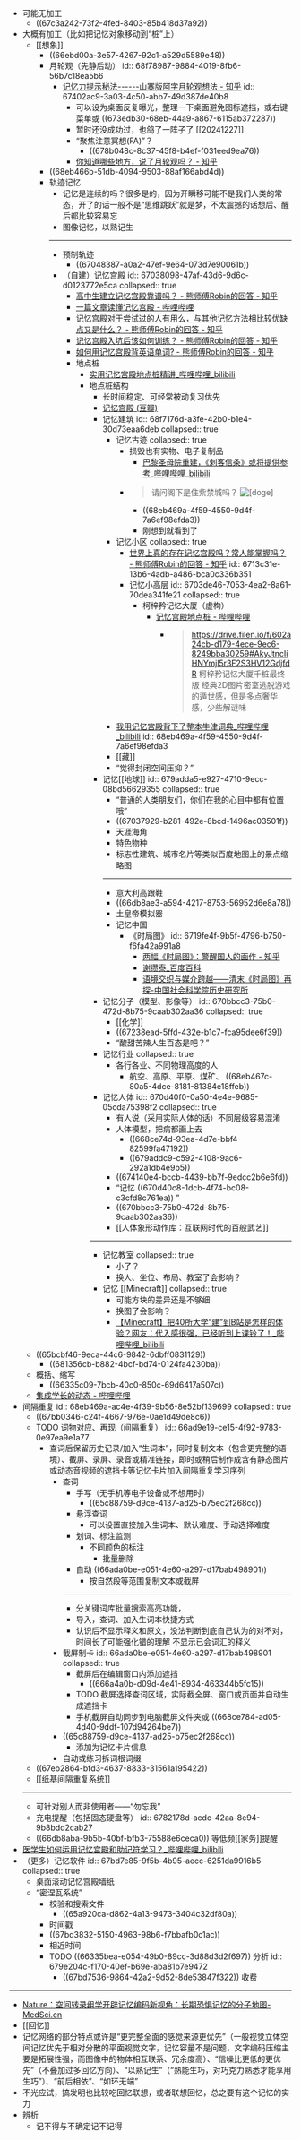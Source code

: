 - 可能无加工
	- ((67c3a242-73f2-4fed-8403-85b418d37a92))
- 大概有加工（比如把记忆对象移动到“桩”上）
	- [[想象]]
		- ((66ebd00a-3e57-4267-92c1-a529d5589e48))
		- 月轮观（先静后动）
		  id:: 68f78987-9884-4019-8fb6-56b7c18ea5b6
			- [记忆力提示秘法------山寨版阿字月轮观想法 - 知乎](https://zhuanlan.zhihu.com/p/670654875)
			  id:: 67402ac9-3a03-4c50-abb7-49d387de40b8
				- 可以设为桌面反复曝光，整理一下桌面避免图标遮挡，或右键菜单或 ((673edb30-68eb-44a9-a867-6115ab372287))
				- 暂时还没成功过，也鸽了一阵子了 [[20241227]]
				- “聚焦注意冥想(FA)”？
					- ((678b048c-8c37-45f8-b4ef-f031eed9ea76))
				- [你知道哪些地方，说了月轮观吗？ - 知乎](https://www.zhihu.com/question/628804054)
		- ((68eb466b-51db-4094-9503-88af166abd4d))
		- 轨迹记忆
			- 记忆是连续的吗？很多是的，因为开瞬移可能不是我们人类的常态，开了的话一般不是“思维跳跃”就是梦，不太震撼的话想后、醒后都比较容易忘
			- 图像记忆，以熟记生
			- ---
			- 预制轨迹
				- ((67048387-a0a2-47ef-9e64-073d7e90061b))
			- （自建）记忆宫殿
			  id:: 67038098-47af-43d6-9d6c-d0123772e5ca
			  collapsed:: true
				- [高中生建立记忆宫殿靠谱吗？ - 熊师傅Robin的回答 - 知乎](https://www.zhihu.com/question/40138660/answer/1141899228)
				- [一篇文章读懂记忆宫殿 - 哔哩哔哩](https://www.bilibili.com/read/cv7882274)
				- [记忆宫殿对于尝试过的人有用么，与其他记忆方法相比较优缺点又是什么？ - 熊师傅Robin的回答 - 知乎](https://www.zhihu.com/question/31550403/answer/52428153)
				- [记忆宫殿入坑后该如何训练？ - 熊师傅Robin的回答 - 知乎](https://www.zhihu.com/question/374713389/answer/1049644247)
				- [如何用记忆宫殿背英语单词? - 熊师傅Robin的回答 - 知乎](https://www.zhihu.com/question/28613514/answer/42055263)
				- 地点桩
					- [实用记忆宫殿地点桩精讲_哔哩哔哩_bilibili](https://www.bilibili.com/video/BV1CW411p7LD)
					- 地点桩结构
						- 长时间稳定、可经常被动复习优先
						- [记忆宫殿 (豆瓣)](https://book.douban.com/subject/35863090)
						- 记忆建筑
						  id:: 68f7176d-a3fe-42b0-b1e4-30d73eaa6deb
						  collapsed:: true
							- 记忆古迹
							  collapsed:: true
								- 损毁也有实物、电子复制品
									- [巴黎圣母院重建，《刺客信条》或将提供参考_哔哩哔哩_bilibili](https://www.bilibili.com/video/BV1tb411j7Rq/)
								- >请问阁下是住紫禁城吗？ ![[doge]](https://i1.hdslb.com/bfs/emote/3087d273a78ccaff4bb1e9972e2ba2a7583c9f11.png@40w_40h.avif)
									- ((68eb469a-4f59-4550-9d4f-7a6ef98efda3))
									- 刚想到就看到了
							- 记忆小区
							  collapsed:: true
								- [世界上真的存在记忆宫殿吗？常人能掌握吗？ - 熊师傅Robin的回答 - 知乎](https://www.zhihu.com/question/22519910/answer/27298086)
								  id:: 6713c31e-13b6-4adb-a486-bca0c336b351
								- 记忆小高层
								  id:: 6703de46-7053-4ea2-8a61-70dea341fe21
								  collapsed:: true
									- 柯梓矜记忆大厦（虚构）
										- [记忆宫殿地点桩 - 哔哩哔哩](https://www.bilibili.com/read/cv11275123)
											- >https://drive.filen.io/f/602a24cb-d179-4ece-9ec6-8249bba30259#AkyJtncIiHNYmjl5r3F2S3HV12GdjfdR
											  柯梓矜记忆大厦千桩最终版
											  经典2D图片密室逃脱游戏的遁世感，但是多点奢华感，少些解谜味
							- [我用记忆宫殿背下了整本牛津词典_哔哩哔哩_bilibili](https://www.bilibili.com/video/BV185411n7Th)
							  id:: 68eb469a-4f59-4550-9d4f-7a6ef98efda3
							- [[藏]]
							- “觉得封闭空间压抑？”
						- 记忆[[地球]]
						  id:: 679adda5-e927-4710-9ecc-08bd56629355
						  collapsed:: true
							- “普通的人类朋友们，你们在我的心目中都有位置哦”
							- ((67037929-b281-492e-8bcd-1496ac03501f))
							- 天涯海角
							- 特色物种
							- 标志性建筑、城市名片等类似百度地图上的景点缩略图
							- ---
							- 意大利高跟鞋
							- ((66db8ae3-a594-4217-8753-56952d6e8a78))
							- 土皇帝模拟器
							- 记忆中国
								- 《时局图》
								  id:: 6719fe4f-9b5f-4796-b750-f6fa42a991a8
									- [两幅《时局图》：警醒国人的画作 - 知乎](https://zhuanlan.zhihu.com/p/683278015)
									- [谢缵泰_百度百科](https://baike.baidu.com/item/%E8%B0%A2%E7%BC%B5%E6%B3%B0/10726044)
									- [语境交织与媒介跨越——清末《时局图》再探-中国社会科学院历史研究所](http://lishisuo.cass.cn/zsyj/zsyj_zwgxsyjs/202112/t20211210_5380879.shtml)
						- 记忆分子（模型、影像等）
						  id:: 670bbcc3-75b0-472d-8b75-9caab302aa36
						  collapsed:: true
							- [[化学]]
							- ((67238ead-5ffd-432e-b1c7-fca95dee6f39))
							- “酸甜苦辣人生百态是吧？”
						- 记忆行业
						  collapsed:: true
							- 各行各业、不同物理高度的人
								- 航空、高原、平原、煤矿、 ((68eb467c-80a5-4dce-8181-81384e18ffeb))
						- 记忆人体
						  id:: 670d40f0-0a50-4e4e-9685-05cda75398f2
						  collapsed:: true
							- 有人说（采用实际人体的话）不同层级容易混淆
							- 人体模型，把病都画上去
								- ((668ce74d-93ea-4d7e-bbf4-82599fa47192))
								- ((679addc9-c592-4108-9ac6-292a1db4e9b5))
							- ((674140e4-bccb-4439-bb7f-9edcc2b6e6fd))
							- “记忆 ((670d40c8-1dcb-4f74-bc08-c3cfd8c761ea)) ”
							- ((670bbcc3-75b0-472d-8b75-9caab302aa36))
							- [[人体象形动作库：互联网时代的百般武艺]]
						- ---
						- 记忆教室
						  collapsed:: true
							- 小了？
							- 换人、坐位、布局、教室了会影响？
						- 记忆 [[Minecraft]]
						  collapsed:: true
							- 可能方块的差异还是不够细
							- 换图了会影响？
							- [【Minecraft】把40所大学“建”到B站是怎样的体验？网友：代入感很强，已经听到上课铃了！_哔哩哔哩_bilibili](https://www.bilibili.com/video/BV1Uz4y1H7mJ)
	- ((65bcbf46-9eca-44c6-9842-6dbff0831129))
		- ((681356cb-b882-4bcf-bd74-0124fa4230ba))
	- 概括、缩写
		- ((66335c09-7bcb-40c0-850c-69d6417a507c))
	- [集成学长的动态 - 哔哩哔哩](https://www.bilibili.com/opus/418885334296191203)
- 间隔重复
  id:: 68eb469a-ac4e-4f39-9b56-8e52bf139699
  collapsed:: true
	- ((67bb0346-c24f-4667-976e-0ae1d49de8c6))
	- TODO 词物对应、再现（间隔重复）
	  id:: 66ad9e19-ce15-4f92-9783-0e97ea9e1a77
		- 查词后保留历史记录/加入“生词本”，同时复制文本（包含更完整的语境）、截屏、录屏、录音或精准链接，即时或稍后制作成含有静态图片或动态音视频的遮挡卡等记忆卡片加入间隔重复学习序列
			- 查词
				- 手写（无手机等电子设备或不想用时）
					- ((65c88759-d9ce-4137-ad25-b75ec2f268cc))
				- 悬浮查词
					- 可以设置直接加入生词本、默认难度、手动选择难度
				- 划词、标注监测
					- 不同颜色的标注
						- 批量删除
				- 自动 ((66ada0be-e051-4e60-a297-d17bab498901))
					- 按自然段等范围复制文本或截屏
				- ---
				- 分关键词库批量搜索高亮功能，
				- 导入，查词、加入生词本快捷方式
				- 认识后不显示释义和原文，没法判断到底自己认为的对不对，时间长了可能强化错的理解
				  不显示已会词汇的释义
			- 截屏制卡
			  id:: 66ada0be-e051-4e60-a297-d17bab498901
			  collapsed:: true
				- 截屏后在编辑窗口内添加遮挡
					- ((666a4a0b-d09d-4e41-8934-463344b5fc15))
				- TODO 截屏选择查词区域，实际截全屏、窗口或页面并自动生成遮挡卡
				- 手机截屏自动同步到电脑截屏文件夹或 ((668ce784-ad05-4d40-9ddf-107d94264be7))
			- ((65c88759-d9ce-4137-ad25-b75ec2f268cc))
				- 添加为记忆卡片信息
			- 自动或练习拆词根词缀
	- ((67eb2864-bfd3-4637-8833-31561a195422))
	- [[纸基间隔重复系统]]
	- ---
	- 可针对别人而非使用者——“勿忘我”
	- 充电提醒（包括固态硬盘等）
	  id:: 6782178d-acdc-42aa-8e94-9b8bdd2cab27
	- ((66db8aba-9b5b-40bf-bfb3-75588e6ceca0)) 等低频[[家务]]提醒
- [医学生如何运用记忆宫殿和助记符学习？_哔哩哔哩_bilibili](https://www.bilibili.com/video/BV1P441127vE)
- （更多）记忆软件
  id:: 67bd7e85-9f5b-4b95-aecc-6251da9916b5
  collapsed:: true
	- 桌面滚动记忆宫殿墙纸
	- “密涅瓦系统”
		- 校验和搜索文件
			- ((65a920ca-d862-4a13-9473-3404c32df80a))
		- 时间戳
		- ((67bd3832-5150-4963-98b6-f7bbafb0c1ac))
		- 相近时间
		- TODO ((66335bea-e054-49b0-89cc-3d88d3d2f697)) 分析
		  id:: 679e204c-f170-40ef-b69e-aba81b7e9472
			- ((67bd7536-9864-42a2-9d52-8de53847f322)) 收费
- ---
- [Nature：空间转录组学开辟记忆编码新视角：长期恐惧记忆的分子地图-MedSci.cn](https://www.medsci.cn/article/show_article.do?id=9a528130e9c0)
- [[回忆]]
- 记忆网络的部分特点或许是“更完整全面的感觉来源更优先”（一般视觉立体空间记忆优先于相对分散的平面视觉文字，记忆容量不是问题，文字编码压缩主要是拓展性强，而图像中的物体相互联系、冗余度高）、“信噪比更低的更优先”（不叠加过多回忆方向）、“以熟记生”（“熟能生巧，对巧克力熟悉才能享用生巧”）、“前后相依”、“如环无端”
- 不光应试，搞发明也比较吃回忆联想，或者联想回忆，总之要有这个记忆的实力
- 辨析
	- 记不得与不确定记不记得